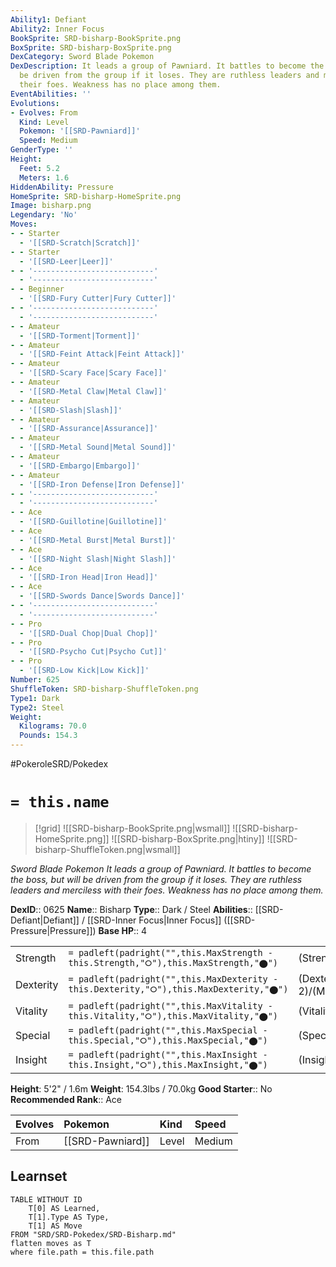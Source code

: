 ```yaml
---
Ability1: Defiant
Ability2: Inner Focus
BookSprite: SRD-bisharp-BookSprite.png
BoxSprite: SRD-bisharp-BoxSprite.png
DexCategory: Sword Blade Pokemon
DexDescription: It leads a group of Pawniard. It battles to become the boss, but will
  be driven from the group if it loses. They are ruthless leaders and merciless with
  their foes. Weakness has no place among them.
EventAbilities: ''
Evolutions:
- Evolves: From
  Kind: Level
  Pokemon: '[[SRD-Pawniard]]'
  Speed: Medium
GenderType: ''
Height:
  Feet: 5.2
  Meters: 1.6
HiddenAbility: Pressure
HomeSprite: SRD-bisharp-HomeSprite.png
Image: bisharp.png
Legendary: 'No'
Moves:
- - Starter
  - '[[SRD-Scratch|Scratch]]'
- - Starter
  - '[[SRD-Leer|Leer]]'
- - '---------------------------'
  - '---------------------------'
- - Beginner
  - '[[SRD-Fury Cutter|Fury Cutter]]'
- - '---------------------------'
  - '---------------------------'
- - Amateur
  - '[[SRD-Torment|Torment]]'
- - Amateur
  - '[[SRD-Feint Attack|Feint Attack]]'
- - Amateur
  - '[[SRD-Scary Face|Scary Face]]'
- - Amateur
  - '[[SRD-Metal Claw|Metal Claw]]'
- - Amateur
  - '[[SRD-Slash|Slash]]'
- - Amateur
  - '[[SRD-Assurance|Assurance]]'
- - Amateur
  - '[[SRD-Metal Sound|Metal Sound]]'
- - Amateur
  - '[[SRD-Embargo|Embargo]]'
- - Amateur
  - '[[SRD-Iron Defense|Iron Defense]]'
- - '---------------------------'
  - '---------------------------'
- - Ace
  - '[[SRD-Guillotine|Guillotine]]'
- - Ace
  - '[[SRD-Metal Burst|Metal Burst]]'
- - Ace
  - '[[SRD-Night Slash|Night Slash]]'
- - Ace
  - '[[SRD-Iron Head|Iron Head]]'
- - Ace
  - '[[SRD-Swords Dance|Swords Dance]]'
- - '---------------------------'
  - '---------------------------'
- - Pro
  - '[[SRD-Dual Chop|Dual Chop]]'
- - Pro
  - '[[SRD-Psycho Cut|Psycho Cut]]'
- - Pro
  - '[[SRD-Low Kick|Low Kick]]'
Number: 625
ShuffleToken: SRD-bisharp-ShuffleToken.png
Type1: Dark
Type2: Steel
Weight:
  Kilograms: 70.0
  Pounds: 154.3
---
```


#PokeroleSRD/Pokedex

# `= this.name`

> [!grid]
> ![[SRD-bisharp-BookSprite.png|wsmall]]
> ![[SRD-bisharp-HomeSprite.png]]
> ![[SRD-bisharp-BoxSprite.png|htiny]]
> ![[SRD-bisharp-ShuffleToken.png|wsmall]]


*Sword Blade Pokemon*
*It leads a group of Pawniard. It battles to become the boss, but will be driven from the group if it loses. They are ruthless leaders and merciless with their foes. Weakness has no place among them.*

**DexID**:: 0625
**Name**:: Bisharp
**Type**:: Dark / Steel
**Abilities**:: [[SRD-Defiant|Defiant]] / [[SRD-Inner Focus|Inner Focus]] ([[SRD-Pressure|Pressure]])
**Base HP**:: 4

|           |                                                                                        |                                          |
| --------- | -------------------------------------------------------------------------------------- | ---------------------------------------- |
| Strength  | `= padleft(padright("",this.MaxStrength - this.Strength,"⭘"),this.MaxStrength,"⬤")`    | (Strength::3)/(MaxStrength::7)   |
| Dexterity | `= padleft(padright("",this.MaxDexterity - this.Dexterity,"⭘"),this.MaxDexterity,"⬤")` | (Dexterity:: 2)/(MaxDexterity::5) |
| Vitality  | `= padleft(padright("",this.MaxVitality - this.Vitality,"⭘"),this.MaxVitality,"⬤")`    | (Vitality::3)/(MaxVitality::6)   |
| Special   | `= padleft(padright("",this.MaxSpecial - this.Special,"⭘"),this.MaxSpecial,"⬤")`       | (Special::2)/(MaxSpecial::4)     |
| Insight   | `= padleft(padright("",this.MaxInsight - this.Insight,"⭘"),this.MaxInsight,"⬤")`       | (Insight::2)/(MaxInsight::5)     |

**Height**: 5'2" / 1.6m
**Weight**: 154.3lbs / 70.0kg
**Good Starter**:: No
**Recommended Rank**:: Ace

| Evolves   | Pokemon          | Kind   | Speed   |
|:----------|:-----------------|:-------|:--------|
| From      | [[SRD-Pawniard]] | Level  | Medium  |

## Learnset

```dataview
TABLE WITHOUT ID
    T[0] AS Learned,
    T[1].Type AS Type,
    T[1] AS Move
FROM "SRD/SRD-Pokedex/SRD-Bisharp.md"
flatten moves as T
where file.path = this.file.path
```
